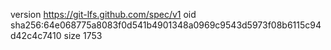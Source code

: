 version https://git-lfs.github.com/spec/v1
oid sha256:64e068775a8083f0d541b4901348a0969c9543d5973f08b6115c94d42c4c7410
size 1753
